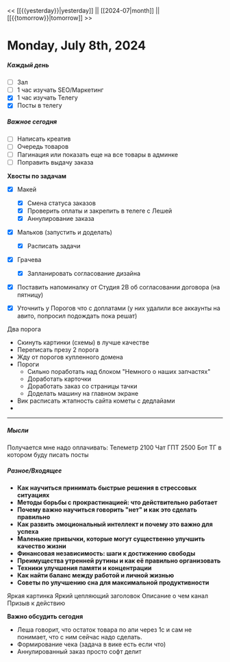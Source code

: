 << [[{{yesterday}}|yesterday]] || [[2024-07|month]] || [[{{tomorrow}}|tomorrow]] >>

# Monday, July 8th, 2024

##### Каждый день
- [ ] Зал
- [ ] 1 час изучать SEO/Маркетинг
- [x] 1 час изучать Телегу
- [x] Посты в телегу  
##### Важное сегодня
- [ ] Написать креатив
- [ ] Очередь товаров
- [ ] Пагинация или показать еще на все товары в админке
- [ ] Поправить выдачу заказа

**Хвосты по задачам**
- [x] Макей
	- [x] Смена статуса заказов
	- [x] Проверить оплаты и закрепить в телеге с Лешей
	- [x] Аннулирование заказа
- [x] Мальков (запустить и доделать)
	- [x] Расписать задачи
- [x] Грачева
	- [x] Запланировать согласование дизайна
- [x] Поставить напоминалку от Студия 2В об согласовании договора (на пятницу)
- [x] Уточнить у Порогов что с доплатами (у них удалили все аккаунты на авито, попросил подождать пока решат)
 


Два порога
- Скинуть картинки (схемы) в лучше качестве
- Переписать презу 2 порога
- Жду от порогов купленного домена
- Пороги
	- Сильно поработать над блоком "Немного о наших запчастях"
	- Доработать карточки
	- Доработать заказ со страницы тачки
	- Доделать машину на главном экране
- Вик расписать жтапность сайта кометы с дедлайами
- 
---

##### Мысли
Получается мне надо оплачивать:
Телеметр 2100
Чат ГПТ 2500
Бот ТГ в котором буду писать посты

##### Разное/Входящее
- **Как научиться принимать быстрые решения в стрессовых ситуациях**
- **Методы борьбы с прокрастинацией: что действительно работает**
- **Почему важно научиться говорить "нет" и как это сделать правильно**
- **Как развить эмоциональный интеллект и почему это важно для успеха**
- **Маленькие привычки, которые могут существенно улучшить качество жизни**
- **Финансовая независимость: шаги к достижению свободы**
- **Преимущества утренней рутины и как её правильно организовать**
- **Техники улучшения памяти и концентрации**
- **Как найти баланс между работой и личной жизнью**
- **Советы по улучшению сна для максимальной продуктивности**

Яркая картинка
Яркий цепляющий заголовок
Описание о чем канал
Призыв к действию

**Важно обсудить сегодня**

- Леша говорит, что остаток товара по апи через 1с и сам не понимает, что с ним сейчас надо сделать.
- Формирование чека (задача в вике есть если что)
- Аннулированный заказ просто софт делит